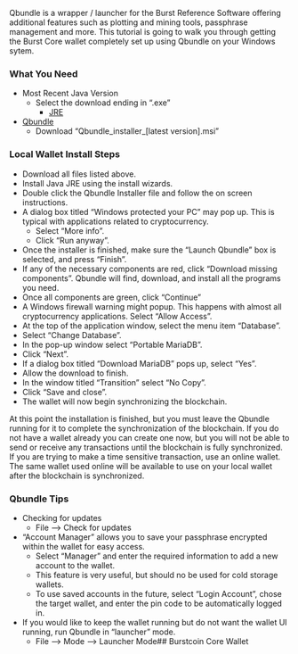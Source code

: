 Qbundle is a wrapper / launcher for the Burst Reference Software offering additional features such as plotting and mining tools, passphrase management and more. This tutorial is going to walk you through getting the Burst Core wallet completely set up using Qbundle on your Windows sytem.

### What You Need

- Most Recent Java Version
  - Select the download ending in “.exe”
    - [JRE](http://www.oracle.com/technetwork/java/javase/downloads/jre9-downloads-3848532.html)
- [Qbundle](https://github.com/PoC-Consortium/Qbundle/releases/)
  - Download “Qbundle_installer_[latest version].msi”

### Local Wallet Install Steps

- Download all files listed above.
- Install Java JRE using the install wizards.
- Double click the Qbundle Installer file and follow the on screen instructions.
- A dialog box titled “Windows protected your PC” may pop up. This is typical with applications related to cryptocurrency.
  - Select “More info”.
  - Click “Run anyway”.
- Once the installer is finished, make sure the “Launch Qbundle” box is selected, and press “Finish”.
- If any of the necessary components are red, click “Download missing components”. Qbundle will find, download, and install all the programs you need.
- Once all components are green, click “Continue”
- A Windows firewall warning might popup. This happens with almost all cryptocurrency applications. Select “Allow Access”.
- At the top of the application window, select the menu item “Database”.
- Select “Change Database”.
- In the pop-up window select “Portable MariaDB”.
- Click “Next”.
- If a dialog box titled “Download MariaDB” pops up, select “Yes”.
- Allow the download to finish.
- In the window titled “Transition” select “No Copy”.
- Click “Save and close”.
- The wallet will now begin synchronizing the blockchain.

At this point the installation is finished, but you must leave the Qbundle running for it to complete the synchronization of the blockchain. If you do not have a wallet already you can create one now, but you will not be able to send or receive any transactions until the blockchain is fully synchronized. If you are trying to make a time sensitive transaction, use an online wallet. The same wallet used online will be available to use on your local wallet after the blockchain is synchronized.

### Qbundle Tips

- Checking for updates
  - File –> Check for updates
- “Account Manager” allows you to save your passphrase encrypted within the wallet for easy access.
  - Select “Manager” and enter the required information to add a new account to the wallet.
  - This feature is very useful, but should no be used for cold storage wallets.
  - To use saved accounts in the future, select “Login Account”, chose the target wallet, and enter the pin code to be automatically logged in.
- If you would like to keep the wallet running but do not want the wallet UI running, run Qbundle in “launcher” mode.
  - File –> Mode –> Launcher Mode## Burstcoin Core Wallet
